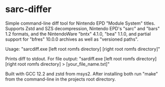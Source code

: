 # sarc-differ
Simple command-line diff tool for Nintendo EPD "Module System" titles. Supports Zstd and SZS decompression, Nintendo EPD's "sarc" and "bars" 1.2 formats, and the NintendoWare "bntx" 4.1.0, "bea" 1.1.0, and partial support for "bfres" 10.0.0 archives as well as "versioned paths".

Usage: "sarcdiff.exe [left root romfs directory] [right root romfs directory]"

Prints diff to stdout. For file output: "sardiff.exe [left root romfs directory] [right root romfs directory] > [your_file_name.txt]"

Built with GCC 12.2 and zstd from msys2. After installing both run "make" from the command-line in the projects root directory.
